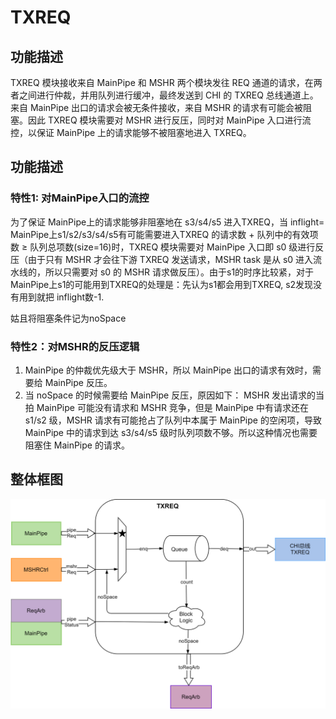 # TXREQ

## 功能描述
TXREQ 模块接收来自 MainPipe 和 MSHR 两个模块发往 REQ 通道的请求，在两者之间进行仲裁，并用队列进行缓冲，最终发送到 CHI 的 TXREQ 总线通道上。来自 MainPipe 出口的请求会被无条件接收，来自 MSHR 的请求有可能会被阻塞。因此 TXREQ 模块需要对 MSHR 进行反压，同时对 MainPipe 入口进行流控，以保证 MainPipe 上的请求能够不被阻塞地进入 TXREQ。

## 功能描述
### 特性1: 对MainPipe入口的流控
为了保证 MainPipe上的请求能够非阻塞地在 s3/s4/s5 进入TXREQ，当 inflight= MainPipe上s1/s2/s3/s4/s5有可能需要进入TXREQ 的请求数 + 队列中的有效项数 ≥ 队列总项数(size=16)时，TXREQ 模块需要对 MainPipe 入口即 s0 级进行反压（由于只有 MSHR 才会往下游 TXREQ 发送请求，MSHR task 是从 s0 进入流水线的，所以只需要对 s0 的 MSHR 请求做反压）。由于s1的时序比较紧，对于MainPipe上s1的可能用到TXREQ的处理是：先认为s1都会用到TXREQ, s2发现没有用到就把 inflight数-1.

姑且将阻塞条件记为noSpace

### 特性2：对MSHR的反压逻辑
1. MainPipe 的仲裁优先级大于 MSHR，所以 MainPipe 出口的请求有效时，需要给 MainPipe 反压。
2. 当 noSpace 的时候需要给 MainPipe 反压，原因如下：
MSHR 发出请求的当拍 MainPipe 可能没有请求和 MSHR 竞争，但是 MainPipe 中有请求还在 s1/s2 级，MSHR 请求有可能抢占了队列中本属于 MainPipe 的空闲项，导致 MainPipe 中的请求到达 s3/s4/s5 级时队列项数不够。所以这种情况也需要阻塞住 MainPipe 的请求。

## 整体框图
![TXREQ](./figure/TXREQ.svg)
